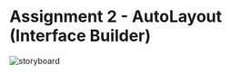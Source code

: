 # Assignment 2 - AutoLayout (Interface Builder) 

![storyboard](https://user-images.githubusercontent.com/37020406/101564626-559ece00-3980-11eb-9fdb-15ad32ce7a4a.gif)
